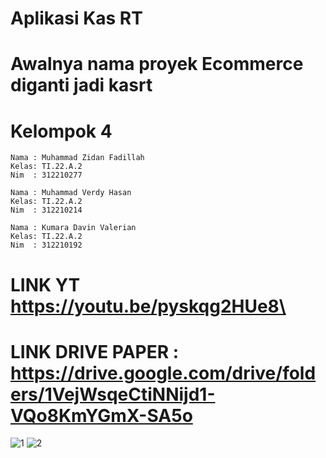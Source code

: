 # Aplikasi Kas RT

# Awalnya nama proyek Ecommerce diganti jadi kasrt

# Kelompok 4

~~~
Nama : Muhammad Zidan Fadillah
Kelas: TI.22.A.2
Nim  : 312210277

Nama : Muhammad Verdy Hasan
Kelas: TI.22.A.2
Nim  : 312210214

Nama : Kumara Davin Valerian
Kelas: TI.22.A.2
Nim  : 312210192
~~~

# LINK YT https://youtu.be/pyskqg2HUe8\

# LINK DRIVE PAPER : https://drive.google.com/drive/folders/1VejWsqeCtiNNijd1-VQo8KmYGmX-SA5o

![1](https://github.com/Kudav5/Ecommerce/assets/115553474/3c71d707-e9d4-437c-853f-3882ce24ec40)
![2](https://github.com/Kudav5/Ecommerce/assets/115553474/e48f3e07-8f75-4180-8b59-a128dd65e4ee)
